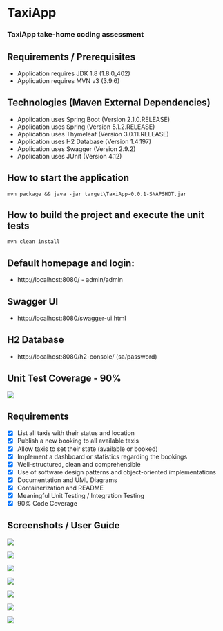 # TaxiApp
### TaxiApp take-home coding assessment

## Requirements / Prerequisites
- Application requires JDK 1.8 (1.8.0_402)
- Application requires MVN v3 (3.9.6)

## Technologies (Maven External Dependencies)
- Application uses Spring Boot (Version 2.1.0.RELEASE)
- Application uses Spring (Version 5.1.2.RELEASE)
- Application uses Thymeleaf (Version 3.0.11.RELEASE)
- Application uses H2 Database (Version 1.4.197)
- Application uses Swagger (Version 2.9.2)
- Application uses JUnit (Version 4.12)

## How to start the application
```mvn package && java -jar target\TaxiApp-0.0.1-SNAPSHOT.jar```

## How to build the project and execute the unit tests
```mvn clean install```

## Default homepage and login: 
- http://localhost:8080/ - admin/admin

## Swagger UI
- http://localhost:8080/swagger-ui.html

## H2 Database
- http://localhost:8080/h2-console/ (sa/password)

## Unit Test Coverage - 90%
![](https://github.com/sawftware/TaxiApp/blob/main/readme-img/UnitTestCoverage.png)


## Requirements
- [x] List all taxis with their status and location
- [x] Publish a new booking to all available taxis
- [x] Allow taxis to set their state (available or booked)
- [x] Implement a dashboard or statistics regarding the bookings
- [x] Well-structured, clean and comprehensible
- [x] Use of software design patterns and object-oriented implementations
- [x] Documentation and UML Diagrams
- [x] Containerization and README
- [x] Meaningful Unit Testing / Integration Testing
- [x] 90% Code Coverage

## Screenshots / User Guide
![](https://github.com/sawftware/TaxiApp/blob/main/readme-img/Login.png)

![](https://github.com/sawftware/TaxiApp/blob/main/readme-img/InsertBooking.png)

![](https://github.com/sawftware/TaxiApp/blob/main/readme-img/RegisterTaxi.png)

![](https://github.com/sawftware/TaxiApp/blob/main/readme-img/DisplayBookings.png)

![](https://github.com/sawftware/TaxiApp/blob/main/readme-img/DisplayTaxis.png)

![](https://github.com/sawftware/TaxiApp/blob/main/readme-img/TaxiDashboard.png)

![](https://github.com/sawftware/TaxiApp/blob/main/readme-img/AdminDashboard.png)
